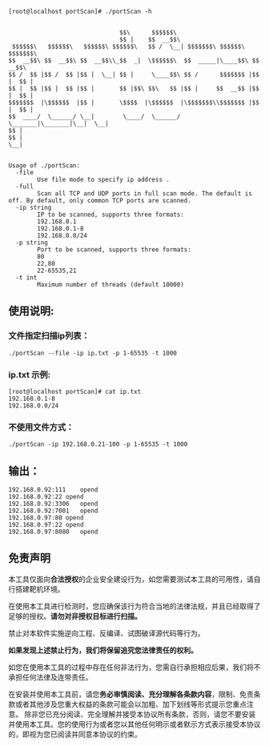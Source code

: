 ```
[root@localhost portScan]# ./portScan -h


                               $$\      $$$$$$\                               
                               $$ |    $$  __$$\                              
 $$$$$$\   $$$$$$\   $$$$$$\ $$$$$$\   $$ /  \__| $$$$$$$\ $$$$$$\  $$$$$$$\  
$$  __$$\ $$  __$$\ $$  __$$\\_$$  _|  \$$$$$$\  $$  _____|\____$$\ $$  __$$\ 
$$ /  $$ |$$ /  $$ |$$ |  \__| $$ |     \____$$\ $$ /      $$$$$$$ |$$ |  $$ |
$$ |  $$ |$$ |  $$ |$$ |       $$ |$$\ $$\   $$ |$$ |     $$  __$$ |$$ |  $$ |
$$$$$$$  |\$$$$$$  |$$ |       \$$$$  |\$$$$$$  |\$$$$$$$\\$$$$$$$ |$$ |  $$ |
$$  ____/  \______/ \__|        \____/  \______/  \_______|\_______|\__|  \__|
$$ |                                                                          
$$ |                                                                          
\__|                                                                          


Usage of ./portScan:
  -file
    	Use file mode to specify ip address .
  -full
    	Scan all TCP and UDP ports in full scan mode. The default is off. By default, only common TCP ports are scanned.
  -ip string
    	IP to be scanned, supports three formats:
    	192.168.0.1 
    	192.168.0.1-8 
    	192.168.0.0/24
  -p string
    	Port to be scanned, supports three formats:
    	80
    	22,80 
    	22-65535,21
  -t int
    	Maximum number of threads (default 10000)
```



## 使用说明:

### 文件指定扫描ip列表：

```
./portScan --file -ip ip.txt -p 1-65535 -t 1000
```

### ip.txt 示例:

```
[root@localhost portScan]# cat ip.txt 
192.168.0.1-8 
192.168.0.0/24
```

### 不使用文件方式：

```
./portScan -ip 192.168.0.21-100 -p 1-65535 -t 1000
```



## 输出：

```
192.168.0.92:111	opend
192.168.0.92:22	opend
192.168.0.92:3306	opend
192.168.0.92:7001	opend
192.168.0.97:80	opend
192.168.0.97:22	opend
192.168.0.97:8080	opend
```

## 免责声明

本工具仅面向**合法授权**的企业安全建设行为，如您需要测试本工具的可用性，请自行搭建靶机环境。

在使用本工具进行检测时，您应确保该行为符合当地的法律法规，并且已经取得了足够的授权。**请勿对非授权目标进行扫描。**

禁止对本软件实施逆向工程、反编译、试图破译源代码等行为。

**如果发现上述禁止行为，我们将保留追究您法律责任的权利。**

如您在使用本工具的过程中存在任何非法行为，您需自行承担相应后果，我们将不承担任何法律及连带责任。

在安装并使用本工具前，请您**务必审慎阅读、充分理解各条款内容**，限制、免责条款或者其他涉及您重大权益的条款可能会以加粗、加下划线等形式提示您重点注意。
除非您已充分阅读、完全理解并接受本协议所有条款，否则，请您不要安装并使用本工具。您的使用行为或者您以其他任何明示或者默示方式表示接受本协议的，即视为您已阅读并同意本协议的约束。